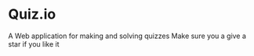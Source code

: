 # Quiz.io
A Web application for making and solving quizzes
Make sure you a give a star if you like it
